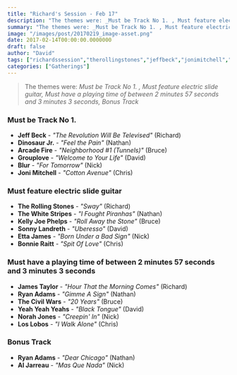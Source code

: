 ```yaml
---
title: "Richard's Session - Feb 17"
description: "The themes were: _Must be Track No 1. , Must feature electric slide guitar, Must have a playing time of between 2 minutes 57 seconds and 3 minutes 3 seconds, Bonus Track_"
summary: "The themes were: _Must be Track No 1. , Must feature electric slide guitar, Must have a playing time of between 2 minutes 57 seconds and 3 minutes 3 seconds, Bonus Track_"
image: "/images/post/20170219_image-asset.png"
date: 2017-02-14T00:00:00.0000000
draft: false
author: "David"
tags: ["richardssession","therollingstones","jeffbeck","jonimitchell","ryanadams","jamestaylor","ettajames","bonnieraitt","kellyjoephelps","blur","loslobos","arcadefire","norahjones","yeahyeahyeahs","grouplove","aljarreau","dinosaurjr","thewhitestripes","thecivilwars","sonnylandreth"]
categories: ["Gatherings"]
---
```

> The themes were: _Must be Track No 1. , Must feature electric slide guitar, Must have a playing time of between 2 minutes 57 seconds and 3 minutes 3 seconds, Bonus Track_
### Must be Track No 1. 
- **Jeff Beck** - _"The Revolution Will Be Televised"_ (Richard)
- **Dinosaur Jr.** - _"Feel the Pain"_ (Nathan)
- **Arcade Fire** - _"Neighborhood #1 (Tunnels)"_ (Bruce)
- **Grouplove** - _"Welcome to Your Life"_ (David)
- **Blur** - _"For Tomorrow"_ (Nick)
- **Joni Mitchell** - _"Cotton Avenue"_ (Chris)
### Must feature electric slide guitar
- **The Rolling Stones** - _"Sway"_ (Richard)
- **The White Stripes** - _"I Fought Piranhas"_ (Nathan)
- **Kelly Joe Phelps** - _"Roll Away the Stone"_ (Bruce)
- **Sonny Landreth** - _"Uberesso"_ (David)
- **Etta James** - _"Born Under a Bad Sign"_ (Nick)
- **Bonnie Raitt** - _"Spit Of Love"_ (Chris)
### Must have a playing time of between 2 minutes 57 seconds and 3 minutes 3 seconds
- **James Taylor** - _"Hour That the Morning Comes"_ (Richard)
- **Ryan Adams** - _"Gimme A Sign"_ (Nathan)
- **The Civil Wars** - _"20 Years"_ (Bruce)
- **Yeah Yeah Yeahs** - _"Black Tongue"_ (David)
- **Norah Jones** - _"Creepin' In"_ (Nick)
- **Los Lobos** - _"I Walk Alone"_ (Chris)
### Bonus Track
- **Ryan Adams** - _"Dear Chicago"_ (Nathan)
- **Al Jarreau** - _"Mas Que Nada"_ (Nick)
